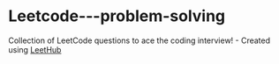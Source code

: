 # Leetcode---problem-solving
Collection of LeetCode questions to ace the coding interview! - Created using [LeetHub](https://github.com/QasimWani/LeetHub)
